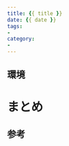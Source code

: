 ```yaml
---
title: {{ title }}
date: {{ date }}
tags:
-
category:
-
---
```




<!-- more -->

## 環境

# まとめ

## 参考

